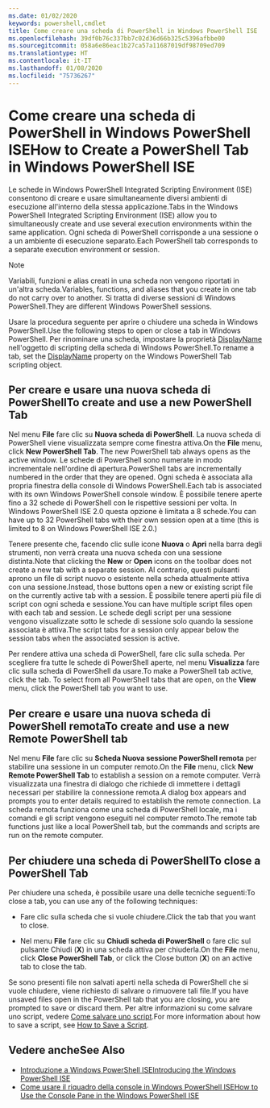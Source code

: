 ```yaml
---
ms.date: 01/02/2020
keywords: powershell,cmdlet
title: Come creare una scheda di PowerShell in Windows PowerShell ISE
ms.openlocfilehash: 39df0b76c337bb7c02d36d66b325c5396afbbe00
ms.sourcegitcommit: 058a6e86eac1b27ca57a11687019df98709ed709
ms.translationtype: HT
ms.contentlocale: it-IT
ms.lasthandoff: 01/08/2020
ms.locfileid: "75736267"
---
```

# <a name="how-to-create-a-powershell-tab-in-windows-powershell-ise"></a><span data-ttu-id="621bc-103">Come creare una scheda di PowerShell in Windows PowerShell ISE</span><span class="sxs-lookup"><span data-stu-id="621bc-103">How to Create a PowerShell Tab in Windows PowerShell ISE</span></span>

<span data-ttu-id="621bc-104">Le schede in Windows PowerShell Integrated Scripting Environment (ISE) consentono di creare e usare simultaneamente diversi ambienti di esecuzione all'interno della stessa applicazione.</span><span class="sxs-lookup"><span data-stu-id="621bc-104">Tabs in the Windows PowerShell Integrated Scripting Environment (ISE) allow you to simultaneously create and use several execution environments within the same application.</span></span> <span data-ttu-id="621bc-105">Ogni scheda di PowerShell corrisponde a una sessione o a un ambiente di esecuzione separato.</span><span class="sxs-lookup"><span data-stu-id="621bc-105">Each PowerShell tab corresponds to a separate execution environment or session.</span></span>

> [!NOTE]
> <span data-ttu-id="621bc-106">Variabili, funzioni e alias creati in una scheda non vengono riportati in un'altra scheda.</span><span class="sxs-lookup"><span data-stu-id="621bc-106">Variables, functions, and aliases that you create in one tab do not carry over to another.</span></span> <span data-ttu-id="621bc-107">Si tratta di diverse sessioni di Windows PowerShell.</span><span class="sxs-lookup"><span data-stu-id="621bc-107">They are different Windows PowerShell sessions.</span></span>

<span data-ttu-id="621bc-108">Usare la procedura seguente per aprire o chiudere una scheda in Windows PowerShell.</span><span class="sxs-lookup"><span data-stu-id="621bc-108">Use the following steps to open or close a tab in Windows PowerShell.</span></span> <span data-ttu-id="621bc-109">Per rinominare una scheda, impostare la proprietà [DisplayName](object-model/The-PowerShellTab-Object.md#displayname) nell'oggetto di scripting della scheda di Windows PowerShell.</span><span class="sxs-lookup"><span data-stu-id="621bc-109">To rename a tab, set the [DisplayName](object-model/The-PowerShellTab-Object.md#displayname) property on the Windows PowerShell Tab scripting object.</span></span>

## <a name="to-create-and-use-a-new-powershell-tab"></a><span data-ttu-id="621bc-110">Per creare e usare una nuova scheda di PowerShell</span><span class="sxs-lookup"><span data-stu-id="621bc-110">To create and use a new PowerShell Tab</span></span>

<span data-ttu-id="621bc-111">Nel menu **File** fare clic su **Nuova scheda di PowerShell**. La nuova scheda di PowerShell viene visualizzata sempre come finestra attiva.</span><span class="sxs-lookup"><span data-stu-id="621bc-111">On the **File** menu, click **New PowerShell Tab**. The new PowerShell tab always opens as the active window.</span></span> <span data-ttu-id="621bc-112">Le schede di PowerShell sono numerate in modo incrementale nell'ordine di apertura.</span><span class="sxs-lookup"><span data-stu-id="621bc-112">PowerShell tabs are incrementally numbered in the order that they are opened.</span></span> <span data-ttu-id="621bc-113">Ogni scheda è associata alla propria finestra della console di Windows PowerShell.</span><span class="sxs-lookup"><span data-stu-id="621bc-113">Each tab is associated with its own Windows PowerShell console window.</span></span> <span data-ttu-id="621bc-114">È possibile tenere aperte fino a 32 schede di PowerShell con le rispettive sessioni per volta. In Windows PowerShell ISE 2.0 questa opzione è limitata a 8 schede.</span><span class="sxs-lookup"><span data-stu-id="621bc-114">You can have up to 32 PowerShell tabs with their own session open at a time (this is limited to 8 on Windows PowerShell ISE 2.0.)</span></span>

<span data-ttu-id="621bc-115">Tenere presente che, facendo clic sulle icone **Nuova** o **Apri** nella barra degli strumenti, non verrà creata una nuova scheda con una sessione distinta.</span><span class="sxs-lookup"><span data-stu-id="621bc-115">Note that clicking the **New** or **Open** icons on the toolbar does not create a new tab with a separate session.</span></span> <span data-ttu-id="621bc-116">Al contrario, questi pulsanti aprono un file di script nuovo o esistente nella scheda attualmente attiva con una sessione.</span><span class="sxs-lookup"><span data-stu-id="621bc-116">Instead, those buttons open a new or existing script file on the currently active tab with a session.</span></span> <span data-ttu-id="621bc-117">È possibile tenere aperti più file di script con ogni scheda e sessione.</span><span class="sxs-lookup"><span data-stu-id="621bc-117">You can have multiple script files open with each tab and session.</span></span> <span data-ttu-id="621bc-118">Le schede degli script per una sessione vengono visualizzate sotto le schede di sessione solo quando la sessione associata è attiva.</span><span class="sxs-lookup"><span data-stu-id="621bc-118">The script tabs for a session only appear below the session tabs when the associated session is active.</span></span>

<span data-ttu-id="621bc-119">Per rendere attiva una scheda di PowerShell, fare clic sulla scheda. Per scegliere fra tutte le schede di PowerShell aperte, nel menu **Visualizza** fare clic sulla scheda di PowerShell da usare.</span><span class="sxs-lookup"><span data-stu-id="621bc-119">To make a PowerShell tab active, click the tab. To select from all PowerShell tabs that are open, on the **View** menu, click the PowerShell tab you want to use.</span></span>

## <a name="to-create-and-use-a-new-remote-powershell-tab"></a><span data-ttu-id="621bc-120">Per creare e usare una nuova scheda di PowerShell remota</span><span class="sxs-lookup"><span data-stu-id="621bc-120">To create and use a new Remote PowerShell tab</span></span>

<span data-ttu-id="621bc-121">Nel menu **File** fare clic su **Scheda Nuova sessione PowerShell remota** per stabilire una sessione in un computer remoto.</span><span class="sxs-lookup"><span data-stu-id="621bc-121">On the **File** menu, click **New Remote PowerShell Tab** to establish a session on a remote computer.</span></span> <span data-ttu-id="621bc-122">Verrà visualizzata una finestra di dialogo che richiede di immettere i dettagli necessari per stabilire la connessione remota.</span><span class="sxs-lookup"><span data-stu-id="621bc-122">A dialog box appears and prompts you to enter details required to establish the remote connection.</span></span> <span data-ttu-id="621bc-123">La scheda remota funziona come una scheda di PowerShell locale, ma i comandi e gli script vengono eseguiti nel computer remoto.</span><span class="sxs-lookup"><span data-stu-id="621bc-123">The remote tab functions just like a local PowerShell tab, but the commands and scripts are run on the remote computer.</span></span>

## <a name="to-close-a-powershell-tab"></a><span data-ttu-id="621bc-124">Per chiudere una scheda di PowerShell</span><span class="sxs-lookup"><span data-stu-id="621bc-124">To close a PowerShell Tab</span></span>

<span data-ttu-id="621bc-125">Per chiudere una scheda, è possibile usare una delle tecniche seguenti:</span><span class="sxs-lookup"><span data-stu-id="621bc-125">To close a tab, you can use any of the following techniques:</span></span>

- <span data-ttu-id="621bc-126">Fare clic sulla scheda che si vuole chiudere.</span><span class="sxs-lookup"><span data-stu-id="621bc-126">Click the tab that you want to close.</span></span>

- <span data-ttu-id="621bc-127">Nel menu **File** fare clic su **Chiudi scheda di PowerShell** o fare clic sul pulsante Chiudi (**X**) in una scheda attiva per chiuderla.</span><span class="sxs-lookup"><span data-stu-id="621bc-127">On the **File** menu, click **Close PowerShell Tab**, or click the Close button (**X**) on an active tab to close the tab.</span></span>

<span data-ttu-id="621bc-128">Se sono presenti file non salvati aperti nella scheda di PowerShell che si vuole chiudere, viene richiesto di salvare o rimuovere tali file.</span><span class="sxs-lookup"><span data-stu-id="621bc-128">If you have unsaved files open in the PowerShell tab that you are closing, you are prompted to save or discard them.</span></span> <span data-ttu-id="621bc-129">Per altre informazioni su come salvare uno script, vedere [Come salvare uno script](How-to-Write-and-Run-Scripts-in-the-Windows-PowerShell-ISE.md#how-to-save-a-script).</span><span class="sxs-lookup"><span data-stu-id="621bc-129">For more information about how to save a script, see [How to Save a Script](How-to-Write-and-Run-Scripts-in-the-Windows-PowerShell-ISE.md#how-to-save-a-script).</span></span>

## <a name="see-also"></a><span data-ttu-id="621bc-130">Vedere anche</span><span class="sxs-lookup"><span data-stu-id="621bc-130">See Also</span></span>

- [<span data-ttu-id="621bc-131">Introduzione a Windows PowerShell ISE</span><span class="sxs-lookup"><span data-stu-id="621bc-131">Introducing the Windows PowerShell ISE</span></span>](Introducing-the-Windows-PowerShell-ISE.md)
- [<span data-ttu-id="621bc-132">Come usare il riquadro della console in Windows PowerShell ISE</span><span class="sxs-lookup"><span data-stu-id="621bc-132">How to Use the Console Pane in the Windows PowerShell ISE</span></span>](How-to-Use-the-Console-Pane-in-the-Windows-PowerShell-ISE.md)
